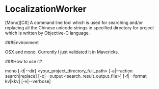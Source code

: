 LocalizationWorker
==================

[Mono][C#] A command line tool which is used for searching and/or replacing all the Chinese unicode strings in specified directory for project which is written by Objective-C language.

###Environment

OSX and [mono](http://www.mono-project.com/). Currently I just validated it in Mavericks.

###How to use it?

mono [-d|--dir] <your_project_directory_full_path> [-a|--action search|replace] [-o|--output <search_result_output_file>] [-f|--format kv|kkv] [-v|--verbose]

